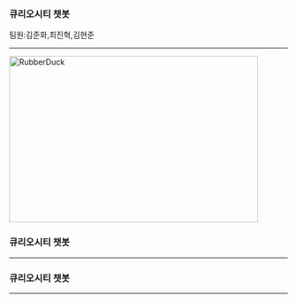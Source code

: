 ### 큐리오시티 챗봇
팀원:김준화,최진혁,김현준
<hr/>
<img src="https://user-images.githubusercontent.com/88129662/132931899-6735bb9c-86fd-4680-a0d8-e4f1a59c53bf.jpeg" width="450px" height="300px" title="px3" alt="RubberDuck"></img><br/>



### 큐리오시티 챗봇




<hr/>

### 큐리오시티 챗봇




<hr/>


